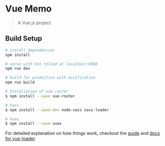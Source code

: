 # Vue Memo

> A Vue.js project

## Build Setup

``` bash
# install dependencies
npm install

# serve with hot reload at localhost:8080
npm run dev

# build for production with minification
npm run build

# Installation of vue-router
$ npm install --save vue-router

# Sass
$ npm install --save-dev node-sass sass-loader

# Vuex
$ npm install --save vuex
```

For detailed explanation on how things work, checkout the [guide](http://vuejs-templates.github.io/webpack/) and [docs for vue-loader](http://vuejs.github.io/vue-loader).
